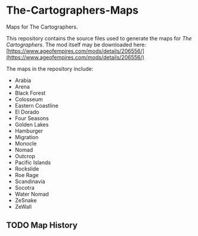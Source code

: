 # The-Cartographers-Maps
Maps for The Cartographers.

This repository contains the source files used to generate the maps for *The Cartographers*.
The mod itself may be downloaded here: [https://www.ageofempires.com/mods/details/206556/](https://www.ageofempires.com/mods/details/206556/)

The maps in the repository include:

- Arabia
- Arena
- Black Forest
- Colosseum
- Eastern Coastline
- El Dorado
- Four Seasons
- Golden Lakes
- Hamburger
- Migration
- Monocle
- Nomad
- Outcrop
- Pacific Islands
- Rockslide
- Roe Rage
- Scandinavia
- Socotra
- Water Nomad
- ZeSnake
- ZeWall

## TODO Map History
